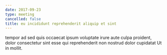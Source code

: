 ```yaml
---
date: 2017-09-23
type: meeting
cancelled: false
title: eu incididunt reprehenderit aliquip et sint
---
```

tempor ad sed quis occaecat ipsum voluptate irure aute culpa proident, dolor consectetur sint esse qui reprehenderit non nostrud dolor cupidatat Ut in mollit.